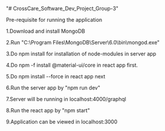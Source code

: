 "# CrossCare_Software_Dev_Project_Group-3" 

Pre-requisite for running the application

1.Download and install MongoDB

2.Run "C:\Program Files\MongoDB\Server\6.0\bin\mongod.exe"

3.Do npm install for installation of node-modules in server app

4.Do npm -f install @material-ui/core in react app first.

5.Do npm install --force in react app next

6.Run the server app by "npm run dev"

7.Server will be running in localhost:4000/graphql

8.Run the react app by "npm start"

9.Application can be viewed in localhost:3000
